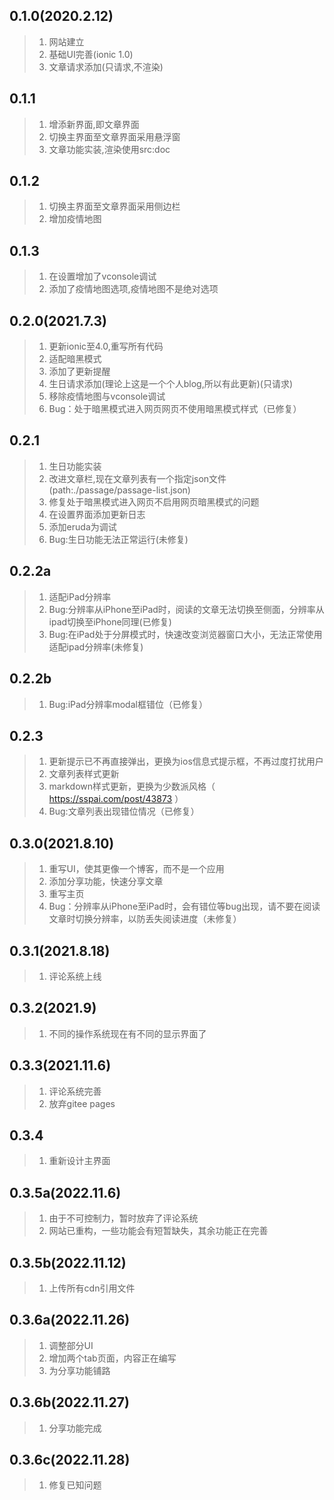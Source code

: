 ## 0.1.0(2020.2.12)
>1. 网站建立
>2. 基础UI完善(ionic 1.0)
>3. 文章请求添加(只请求,不渲染)
## 0.1.1
>1. 增添新界面,即文章界面
>2. 切换主界面至文章界面采用悬浮窗
>3. 文章功能实装,渲染使用src:doc
## 0.1.2
>1. 切换主界面至文章界面采用侧边栏
>2. 增加疫情地图
## 0.1.3
>1. 在设置增加了vconsole调试
>2. 添加了疫情地图选项,疫情地图不是绝对选项
## 0.2.0(2021.7.3)
>1. 更新ionic至4.0,重写所有代码
>2. 适配暗黑模式
>3. 添加了更新提醒
>4. 生日请求添加(理论上这是一个个人blog,所以有此更新)(只请求)
>5. 移除疫情地图与vconsole调试
>6. Bug：处于暗黑模式进入网页网页不使用暗黑模式样式（已修复）
## 0.2.1
>1. 生日功能实装
>2. 改进文章栏,现在文章列表有一个指定json文件(path:./passage/passage-list.json)
>3. 修复处于暗黑模式进入网页不启用网页暗黑模式的问题
>4. 在设置界面添加更新日志
>5. 添加eruda为调试
>6. Bug:生日功能无法正常运行(未修复)
## 0.2.2a
>1. 适配iPad分辨率
>2. Bug:分辨率从iPhone至iPad时，阅读的文章无法切换至侧面，分辨率从ipad切换至iPhone同理(已修复)
>3. Bug:在iPad处于分屏模式时，快速改变浏览器窗口大小，无法正常使用适配ipad分辨率(未修复)
## 0.2.2b
>1. Bug:iPad分辨率modal框错位（已修复）
## 0.2.3
>1. 更新提示已不再直接弹出，更换为ios信息式提示框，不再过度打扰用户
>2. 文章列表样式更新
>3. markdown样式更新，更换为少数派风格（ https://sspai.com/post/43873 ）
>4. Bug:文章列表出现错位情况（已修复）
## 0.3.0(2021.8.10)
>1. 重写UI，使其更像一个博客，而不是一个应用
>2. 添加分享功能，快速分享文章
>3. 重写主页
>4. Bug：分辨率从iPhone至iPad时，会有错位等bug出现，请不要在阅读文章时切换分辨率，以防丢失阅读进度（未修复）
## 0.3.1(2021.8.18)
>1. 评论系统上线
## 0.3.2(2021.9)
>1. 不同的操作系统现在有不同的显示界面了
## 0.3.3(2021.11.6)
>1. 评论系统完善
>2. 放弃gitee pages
## 0.3.4
>1. 重新设计主界面
## 0.3.5a(2022.11.6)
>1. 由于不可控制力，暂时放弃了评论系统
>2. 网站已重构，一些功能会有短暂缺失，其余功能正在完善
## 0.3.5b(2022.11.12)
>1. 上传所有cdn引用文件
## 0.3.6a(2022.11.26)
>1. 调整部分UI
>2. 增加两个tab页面，内容正在编写
>3. 为分享功能铺路
## 0.3.6b(2022.11.27)
>1. 分享功能完成
## 0.3.6c(2022.11.28)
>1. 修复已知问题